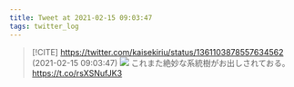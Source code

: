 ```yaml
---
title: Tweet at 2021-02-15 09:03:47
tags: twitter_log
---
```


> [!CITE] https://twitter.com/kaisekiriu/status/1361103878557634562 (2021-02-15 09:03:47)
> ![](https://twitter.com/kaisekiriu/status/1361103878557634562)
> これまた絶妙な系統樹がお出しされておる。
> https://t.co/rsXSNufJK3
